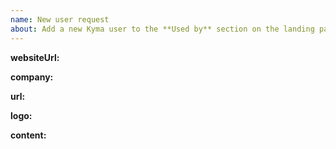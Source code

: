 ```yaml
---
name: New user request
about: Add a new Kyma user to the **Used by** section on the landing page
---
```


<!--
Thank you for your contribution! Follow the comments for instructions or read this guideline for details: https://github.com/kyma-project/website/blob/main/docs/add-user.md.
-->

**websiteUrl:**
<!--
Add the URL to your company's website.
-->

**company:**
<!--
Add the name of your company.
-->

**url:**
<!--
Add the URL to your case study published either on your company's website or on our blog. This field is optional.
-->

**logo:**
<!--
Add the path to your company's logo or paste the logo in this template.
-->

**content:**
<!--
Describe shortly your feelings about adopting Kyma in your company. Add only text with a maximum of 144 characters.
-->
